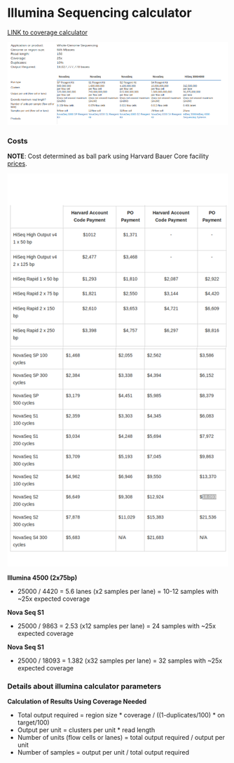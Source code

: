 # Illumina Sequencing calculator

[LINK to coverage calculator](https://support.illumina.com/downloads/sequencing_coverage_calculator.html)

![](https://github.com/epigeneticstoocean/2018OAExp_larvae/blob/master/notebook/img/illuminaCalcScreenShot.png)

### Costs

**NOTE**: Cost determined as ball park using Harvard Bauer Core facility [prices](https://bauercore.fas.harvard.edu/fees).

![](https://github.com/epigeneticstoocean/2018OAExp_larvae/blob/master/notebook/img/harvardCostSeqTable.png)

**Illumina 4500 (2x75bp)** 
* 25000 / 4420 = 5.6 lanes (x2 samples per lane) = 10-12 samples with ~25x expected coverage

**Nova Seq S1**
* 25000 / 9863 =  2.53 (x12 samples per lane) = 24 samples with ~25x expected coverage

**Nova Seq S1**
* 25000 / 18093 = 1.382 (x32 samples per lane) = 32 samples with ~25x expected coverage

### Details about illumina calculator parameters

**Calculation of Results Using Coverage Needed**
* Total output required = region size * coverage / ((1-duplicates/100) * on target/100)
* Output per unit = clusters per unit * read length
* Number of units (flow cells or lanes) = total output required / output per unit
* Number of samples = output per unit / total output required
